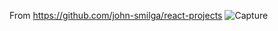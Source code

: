 From https://github.com/john-smilga/react-projects
![Capture](https://user-images.githubusercontent.com/118784101/214339842-eb1b2160-b6a1-4d4d-a97a-13dc2acfb60b.PNG)
